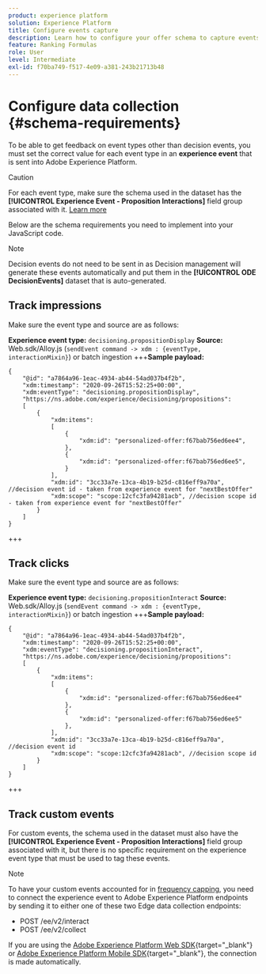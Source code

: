```yaml
---
product: experience platform
solution: Experience Platform
title: Configure events capture
description: Learn how to configure your offer schema to capture events
feature: Ranking Formulas
role: User
level: Intermediate
exl-id: f70ba749-f517-4e09-a381-243b21713b48
---
```

# Configure data collection {#schema-requirements}

To be able to get feedback on event types other than decision events, you must set the correct value for each event type in an **experience event** that is sent into Adobe Experience Platform.

>[!CAUTION]
>
>For each event type, make sure the schema used in the dataset has the **[!UICONTROL Experience Event - Proposition Interactions]** field group associated with it. [Learn more](create-dataset.md)

Below are the schema requirements you need to implement into your JavaScript code.

>[!NOTE]
>
>Decision events do not need to be sent in as Decision management will generate these events automatically and put them in the **[!UICONTROL ODE DecisionEvents]** dataset<!--to check--> that is auto-generated.

## Track impressions

Make sure the event type and source are as follows:

**Experience event type:** `decisioning.propositionDisplay`
**Source:** Web.sdk/Alloy.js (`sendEvent command -> xdm : {eventType, interactionMixin}`) or batch ingestion
+++**Sample payload:**

```
{
    "@id": "a7864a96-1eac-4934-ab44-54ad037b4f2b",
    "xdm:timestamp": "2020-09-26T15:52:25+00:00",
    "xdm:eventType": "decisioning.propositionDisplay",
    "https://ns.adobe.com/experience/decisioning/propositions":
    [
        {
            "xdm:items":
            [
                {
                    "xdm:id": "personalized-offer:f67bab756ed6ee4",
                },
                {
                    "xdm:id": "personalized-offer:f67bab756ed6ee5",
                }
            ],
            "xdm:id": "3cc33a7e-13ca-4b19-b25d-c816eff9a70a", //decision event id - taken from experience event for "nextBestOffer"
            "xdm:scope": "scope:12cfc3fa94281acb", //decision scope id - taken from experience event for "nextBestOffer"
        }
    ]
}
```

+++

## Track clicks

Make sure the event type and source are as follows:

**Experience event type:** `decisioning.propositionInteract`
**Source:** Web.sdk/Alloy.js (`sendEvent command -> xdm : {eventType, interactionMixin}`) or batch ingestion
+++**Sample payload:**

```
{
    "@id": "a7864a96-1eac-4934-ab44-54ad037b4f2b",
    "xdm:timestamp": "2020-09-26T15:52:25+00:00",
    "xdm:eventType": "decisioning.propositionInteract",
    "https://ns.adobe.com/experience/decisioning/propositions":
    [
        {
            "xdm:items":
            [
                {
                    "xdm:id": "personalized-offer:f67bab756ed6ee4"
                },
                {
                    "xdm:id": "personalized-offer:f67bab756ed6ee5"
                },
            ],
            "xdm:id": "3cc33a7e-13ca-4b19-b25d-c816eff9a70a", //decision event id
            "xdm:scope": "scope:12cfc3fa94281acb", //decision scope id
        }
    ]
}
```

+++

## Track custom events

For custom events, the schema used in the dataset must also have the **[!UICONTROL Experience Event - Proposition Interactions]** field group associated with it, but there is no specific requirement on the experience event type that must be used to tag these events.

>[!NOTE]
>
>To have your custom events accounted for in [frequency capping](../offer-library/add-constraints.md#capping), you need to connect the experience event to Adobe Experience Platform endpoints by sending it to either one of these two Edge data collection endpoints:
>
>* POST /ee/v2/interact
>* POST /ee/v2/collect
>
>If you are using the [Adobe Experience Platform Web SDK](https://experienceleague.adobe.com/docs/experience-platform/edge/home.html){target="_blank"} or [Adobe Experience Platform Mobile SDK](https://experienceleague.adobe.com/docs/platform-learn/data-collection/mobile-sdk/overview.html){target="_blank"}, the connection is made automatically.

<!--
## Using a ranking strategy {#using-ranking}

To use the ranking strategy you created above, follow the steps below:

Once a ranking strategy has been created, you can assign it to a placement in a decision. For more on this, see [Configure offers selection in decisions](../offer-activities/configure-offer-selection.md).

1. Create a decision.
1. Add a placement.
1. Add a collection.
1. Choose to rank offers by AI ranking (select it from the drop-down list).
1. Click Add ranking.
1. Select the ranking strategy that you created. All the details of the ranking strategy are displayed.
1. Click Next to confirm.
1. Save your decision.

It is now ready to be used in a decision to rank eligible offers for a placement (see [Configure offers selection in decisions](../offer-activities/configure-offer-selection.md)).
-->
